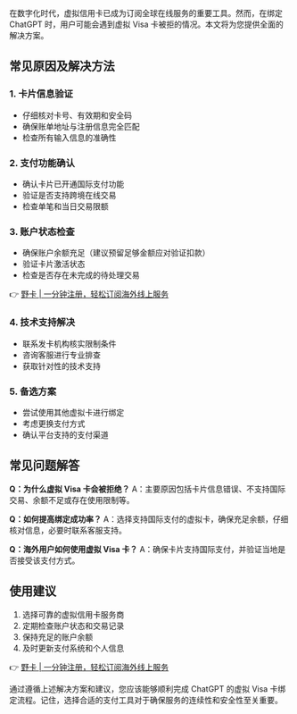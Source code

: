 在数字化时代，虚拟信用卡已成为订阅全球在线服务的重要工具。然而，在绑定 ChatGPT 时，用户可能会遇到虚拟 Visa 卡被拒的情况。本文将为您提供全面的解决方案。

## 常见原因及解决方法

### 1. 卡片信息验证
- 仔细核对卡号、有效期和安全码
- 确保账单地址与注册信息完全匹配
- 检查所有输入信息的准确性

### 2. 支付功能确认
- 确认卡片已开通国际支付功能
- 验证是否支持跨境在线交易
- 检查单笔和当日交易限额

### 3. 账户状态检查
- 确保账户余额充足（建议预留足够金额应对验证扣款）
- 验证卡片激活状态
- 检查是否存在未完成的待处理交易

👉 [野卡 | 一分钟注册，轻松订阅海外线上服务](https://bit.ly/bewildcard)

### 4. 技术支持解决
- 联系发卡机构核实限制条件
- 咨询客服进行专业排查
- 获取针对性的技术支持

### 5. 备选方案
- 尝试使用其他虚拟卡进行绑定
- 考虑更换支付方式
- 确认平台支持的支付渠道

## 常见问题解答

**Q：为什么虚拟 Visa 卡会被拒绝？**
A：主要原因包括卡片信息错误、不支持国际交易、余额不足或存在使用限制等。

**Q：如何提高绑定成功率？**
A：选择支持国际支付的虚拟卡，确保充足余额，仔细核对信息，必要时联系客服支持。

**Q：海外用户如何使用虚拟 Visa 卡？**
A：确保卡片支持国际支付，并验证当地是否接受该支付方式。

## 使用建议

1. 选择可靠的虚拟信用卡服务商
2. 定期检查账户状态和交易记录
3. 保持充足的账户余额
4. 及时更新支付系统和个人信息

👉 [野卡 | 一分钟注册，轻松订阅海外线上服务](https://bit.ly/bewildcard)

通过遵循上述解决方案和建议，您应该能够顺利完成 ChatGPT 的虚拟 Visa 卡绑定流程。记住，选择合适的支付工具对于确保服务的连续性和安全性至关重要。
